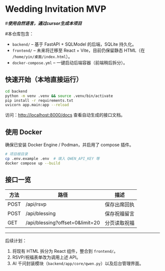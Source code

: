 # Wedding Invitation MVP
#*************使用自然语言，通过cursor生成本项目*************

#本仓库包含：

* `backend/` – 基于 FastAPI + SQLModel 的后端，SQLite 持久化。
* `frontend/` – 未来将迁移至 React + Vite，目前仍保留静态 HTML（在 `/home/yin/桌面/index.html`）。
* `docker-compose.yml` – 一键启动后端容器（前端稍后拆分）。

## 快速开始（本地直接运行）

```bash
cd backend
python -m venv .venv && source .venv/bin/activate
pip install -r requirements.txt
uvicorn app.main:app --reload
```

访问：<http://localhost:8000/docs> 查看自动生成的接口文档。

## 使用 Docker

确保已安装 Docker Engine / Podman，并启用了 compose 插件。

```bash
# 项目根目录
cp .env.example .env  # 填入 QWEN_API_KEY 等
docker compose up --build
```

## 接口一览

| 方法 | 路径 | 描述 |
|------|------|------|
| POST | /api/rsvp | 保存出席回执 |
| POST | /api/blessing | 保存祝福留言 |
| GET  | /api/blessing?offset=0&limit=20 | 分页读取祝福 |

---

后续计划：
1. 将现有 HTML 拆分为 React 组件，整合到 `frontend/`。
2. RSVP/祝福表单改为调用上述 API。
3. AI 千问封装模块（`backend/app/core/qwen.py`）以及后台管理界面。 
